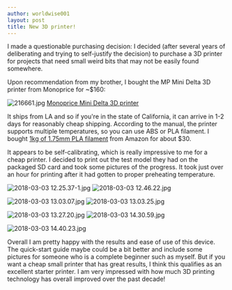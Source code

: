 ```yaml
---
author: worldwise001
layout: post
title: New 3D printer!
---
```


I made a questionable purchasing decision: I decided (after several years of deliberating and trying to self-justify the decision) to purchase a 3D printer for projects that need small weird bits that may not be easily found somewhere.

Upon recommendation from my brother, I bought the MP Mini Delta 3D printer from Monoprice for ~$160:

![216661.jpg](/images/2018-03-04-new-3d-printer/216661.jpg)
[Monoprice Mini Delta 3D printer](https://mpminidelta.monoprice.com/)

It ships from LA and so if you're in the state of California, it can arrive in 1-2 days for reasonably cheap shipping. According to the manual, the printer supports multiple temperatures, so you can use ABS or PLA filament. I bought [1kg of 1.75mm PLA filament](https://www.amazon.com/gp/product/B00J0GMMP6/) from Amazon for about $30.

It appears to be self-calibrating, which is really impressive to me for a cheap printer. I decided to print out the test model they had on the packaged SD card and took some pictures of the progress. It took just over an hour for printing after it had gotten to proper preheating temperature.

![2018-03-03 12.25.37-1.jpg](/images/2018-03-04-new-3d-printer/2018-03-03-12-25-37-1.jpg) ![2018-03-03 12.46.22.jpg](/images/2018-03-04-new-3d-printer/2018-03-03-12-46-22.jpg)

![2018-03-03 13.03.07.jpg](/images/2018-03-04-new-3d-printer/2018-03-03-13-03-07.jpg) ![2018-03-03 13.03.25.jpg](/images/2018-03-04-new-3d-printer/2018-03-03-13-03-25.jpg)

![2018-03-03 13.27.20.jpg](/images/2018-03-04-new-3d-printer/2018-03-03-13-27-20.jpg) ![2018-03-03 14.30.59.jpg](/images/2018-03-04-new-3d-printer/2018-03-03-14-30-59.jpg)

![2018-03-03 14.40.23.jpg](/images/2018-03-04-new-3d-printer/2018-03-03-14-40-23.jpg)

Overall I am pretty happy with the results and ease of use of this device. The quick-start guide maybe could be a bit better and include some pictures for someone who is a complete beginner such as myself. But if you want a cheap small printer that has great results, I think this qualifies as an excellent starter printer. I am very impressed with how much 3D printing technology has overall improved over the past decade!
